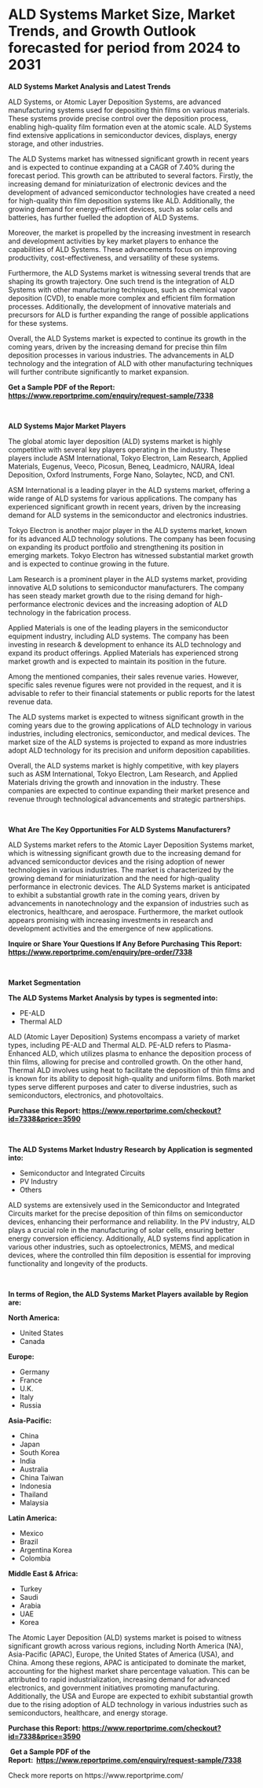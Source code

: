 <p><h1>ALD Systems Market Size, Market Trends, and Growth Outlook forecasted for period from 2024 to 2031</h1></p><p><strong>ALD Systems Market Analysis and Latest Trends</strong></p>
<p><p>ALD Systems, or Atomic Layer Deposition Systems, are advanced manufacturing systems used for depositing thin films on various materials. These systems provide precise control over the deposition process, enabling high-quality film formation even at the atomic scale. ALD Systems find extensive applications in semiconductor devices, displays, energy storage, and other industries.</p><p>The ALD Systems market has witnessed significant growth in recent years and is expected to continue expanding at a CAGR of 7.40% during the forecast period. This growth can be attributed to several factors. Firstly, the increasing demand for miniaturization of electronic devices and the development of advanced semiconductor technologies have created a need for high-quality thin film deposition systems like ALD. Additionally, the growing demand for energy-efficient devices, such as solar cells and batteries, has further fuelled the adoption of ALD Systems.</p><p>Moreover, the market is propelled by the increasing investment in research and development activities by key market players to enhance the capabilities of ALD Systems. These advancements focus on improving productivity, cost-effectiveness, and versatility of these systems.</p><p>Furthermore, the ALD Systems market is witnessing several trends that are shaping its growth trajectory. One such trend is the integration of ALD Systems with other manufacturing techniques, such as chemical vapor deposition (CVD), to enable more complex and efficient film formation processes. Additionally, the development of innovative materials and precursors for ALD is further expanding the range of possible applications for these systems.</p><p>Overall, the ALD Systems market is expected to continue its growth in the coming years, driven by the increasing demand for precise thin film deposition processes in various industries. The advancements in ALD technology and the integration of ALD with other manufacturing techniques will further contribute significantly to market expansion.</p></p>
<p><strong>Get a Sample PDF of the Report:&nbsp; <a href="https://www.reportprime.com/enquiry/request-sample/7338">https://www.reportprime.com/enquiry/request-sample/7338</a></strong></p>
<p>&nbsp;</p>
<p><strong>ALD Systems Major Market Players</strong></p>
<p><p>The global atomic layer deposition (ALD) systems market is highly competitive with several key players operating in the industry. These players include ASM International, Tokyo Electron, Lam Research, Applied Materials, Eugenus, Veeco, Picosun, Beneq, Leadmicro, NAURA, Ideal Deposition, Oxford Instruments, Forge Nano, Solaytec, NCD, and CN1.</p><p>ASM International is a leading player in the ALD systems market, offering a wide range of ALD systems for various applications. The company has experienced significant growth in recent years, driven by the increasing demand for ALD systems in the semiconductor and electronics industries.</p><p>Tokyo Electron is another major player in the ALD systems market, known for its advanced ALD technology solutions. The company has been focusing on expanding its product portfolio and strengthening its position in emerging markets. Tokyo Electron has witnessed substantial market growth and is expected to continue growing in the future.</p><p>Lam Research is a prominent player in the ALD systems market, providing innovative ALD solutions to semiconductor manufacturers. The company has seen steady market growth due to the rising demand for high-performance electronic devices and the increasing adoption of ALD technology in the fabrication process.</p><p>Applied Materials is one of the leading players in the semiconductor equipment industry, including ALD systems. The company has been investing in research & development to enhance its ALD technology and expand its product offerings. Applied Materials has experienced strong market growth and is expected to maintain its position in the future.</p><p>Among the mentioned companies, their sales revenue varies. However, specific sales revenue figures were not provided in the request, and it is advisable to refer to their financial statements or public reports for the latest revenue data.</p><p>The ALD systems market is expected to witness significant growth in the coming years due to the growing applications of ALD technology in various industries, including electronics, semiconductor, and medical devices. The market size of the ALD systems is projected to expand as more industries adopt ALD technology for its precision and uniform deposition capabilities.</p><p>Overall, the ALD systems market is highly competitive, with key players such as ASM International, Tokyo Electron, Lam Research, and Applied Materials driving the growth and innovation in the industry. These companies are expected to continue expanding their market presence and revenue through technological advancements and strategic partnerships.</p></p>
<p>&nbsp;</p>
<p><strong>What Are The Key Opportunities For ALD Systems Manufacturers?</strong></p>
<p><p>ALD Systems market refers to the Atomic Layer Deposition Systems market, which is witnessing significant growth due to the increasing demand for advanced semiconductor devices and the rising adoption of newer technologies in various industries. The market is characterized by the growing demand for miniaturization and the need for high-quality performance in electronic devices. The ALD Systems market is anticipated to exhibit a substantial growth rate in the coming years, driven by advancements in nanotechnology and the expansion of industries such as electronics, healthcare, and aerospace. Furthermore, the market outlook appears promising with increasing investments in research and development activities and the emergence of new applications.</p></p>
<p><strong>Inquire or Share Your Questions If Any Before Purchasing This Report: <a href="https://www.reportprime.com/enquiry/pre-order/7338">https://www.reportprime.com/enquiry/pre-order/7338</a></strong></p>
<p>&nbsp;</p>
<p><strong>Market Segmentation</strong></p>
<p><strong>The ALD Systems Market Analysis by types is segmented into:</strong></p>
<p><ul><li>PE-ALD</li><li>Thermal ALD</li></ul></p>
<p><p>ALD (Atomic Layer Deposition) Systems encompass a variety of market types, including PE-ALD and Thermal ALD. PE-ALD refers to Plasma-Enhanced ALD, which utilizes plasma to enhance the deposition process of thin films, allowing for precise and controlled growth. On the other hand, Thermal ALD involves using heat to facilitate the deposition of thin films and is known for its ability to deposit high-quality and uniform films. Both market types serve different purposes and cater to diverse industries, such as semiconductors, electronics, and photovoltaics.</p></p>
<p><strong>Purchase this Report:&nbsp;<a href="https://www.reportprime.com/checkout?id=7338&price=3590">https://www.reportprime.com/checkout?id=7338&price=3590</a></strong></p>
<p>&nbsp;</p>
<p><strong>The ALD Systems Market Industry Research by Application is segmented into:</strong></p>
<p><ul><li>Semiconductor and Integrated Circuits</li><li>PV Industry</li><li>Others</li></ul></p>
<p><p>ALD systems are extensively used in the Semiconductor and Integrated Circuits market for the precise deposition of thin films on semiconductor devices, enhancing their performance and reliability. In the PV industry, ALD plays a crucial role in the manufacturing of solar cells, ensuring better energy conversion efficiency. Additionally, ALD systems find application in various other industries, such as optoelectronics, MEMS, and medical devices, where the controlled thin film deposition is essential for improving functionality and longevity of the products.</p></p>
<p>&nbsp;</p>
<p><strong>In terms of Region, the ALD Systems Market Players available by Region are:</strong></p>
<p>
    <p> <strong> North America: </strong>
        <ul>
            <li>United States</li>
            <li>Canada</li>
        </ul>
        </p> 
    <p> <strong> Europe: </strong>
        <ul>
            <li>Germany</li>
            <li>France</li>
            <li>U.K.</li>
            <li>Italy</li>
            <li>Russia</li>
        </ul>
        </p> 
    <p> <strong> Asia-Pacific: </strong>
        <ul>
            <li>China</li>
            <li>Japan</li>
            <li>South Korea</li>
            <li>India</li>
            <li>Australia</li>
            <li>China Taiwan</li>
            <li>Indonesia</li>
            <li>Thailand</li>
            <li>Malaysia</li>
        </ul>
        </p> 
    <p> <strong> Latin America: </strong>
        <ul>
            <li>Mexico</li>
            <li>Brazil</li>
            <li>Argentina Korea</li>
            <li>Colombia</li>
        </ul>
        </p> 
    <p> <strong> Middle East & Africa: </strong>
        <ul>
            <li>Turkey</li>
            <li>Saudi</li>
            <li>Arabia</li>
            <li>UAE</li>
            <li>Korea</li>
        </ul>
    </p>
    </p>
<p><p>The Atomic Layer Deposition (ALD) systems market is poised to witness significant growth across various regions, including North America (NA), Asia-Pacific (APAC), Europe, the United States of America (USA), and China. Among these regions, APAC is anticipated to dominate the market, accounting for the highest market share percentage valuation. This can be attributed to rapid industrialization, increasing demand for advanced electronics, and government initiatives promoting manufacturing. Additionally, the USA and Europe are expected to exhibit substantial growth due to the rising adoption of ALD technology in various industries such as semiconductors, healthcare, and energy storage.</p></p>
<p><strong>Purchase this Report: <a href="https://www.reportprime.com/checkout?id=7338&price=3590">https://www.reportprime.com/checkout?id=7338&price=3590</a></strong></p>
<p>&nbsp;<strong>Get a Sample PDF of the Report:&nbsp;&nbsp;<a href="https://www.reportprime.com/enquiry/request-sample/7338">https://www.reportprime.com/enquiry/request-sample/7338</a></strong></p>
<p><strong></strong></p>
<p>Check more reports on https://www.reportprime.com/</p>